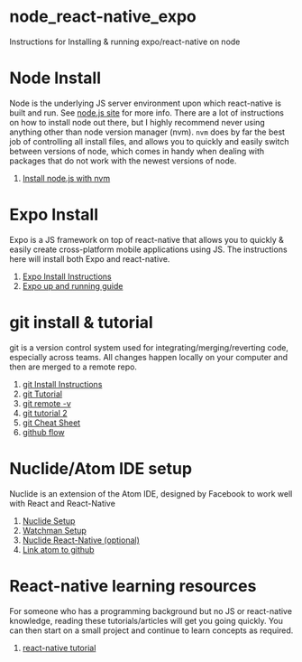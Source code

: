 # node_react-native_expo
Instructions for Installing &amp; running expo/react-native on node

<H1>Node Install</H1>
  <p>
  Node is the underlying JS server environment upon which react-native is built and run.  See <a href="https://nodejs.org/en/">node.js site</a> for more info. There are a lot of instructions on how to install node out there, but I highly recommend never using anything other than node version manager (nvm).  <code>nvm</code> does by far the best job of controlling all install files, and allows you to quickly and easily switch between versions of node, which comes in handy when dealing with packages that do not work with the newest versions of node.
  </p>
  <p>
    <ol>
      <li><a href="https://www.sitepoint.com/quick-tip-multiple-versions-node-nvm/">Install node.js with nvm</a></li>
    </ol>
    
 <h1>Expo Install</h1>
  <p>
    Expo is a JS framework on top of react-native that allows you to quickly & easily create cross-platform mobile applications using JS.  The instructions here will install both Expo and react-native.
  </p>
  <ol>
    <li><a href="https://expo.io/learn">Expo Install Instructions</a></li>
    <li><a href="https://docs.expo.io/versions/latest/guides/up-and-running.html">Expo up and running guide</a></li>
  </ol>
    
 <h1>git install & tutorial</h1>
 <p>
  git is a version control system used for integrating/merging/reverting code, especially across teams.  All changes happen locally on your computer and then are merged to a remote repo.
 </p>
 <ol>
   <li><a href="https://gist.github.com/derhuerst/1b15ff4652a867391f03#file-linux-md">git Install Instructions</a></li>      
   <li><a href="https://product.hubspot.com/blog/git-and-github-tutorial-for-beginners">git Tutorial</a></li>
   <li><a href="https://git-scm.com/book/en/v2/Git-Basics-Working-with-Remotes">git remote -v</li>
   <li><a href="https://github.com/cubeton/git101/blob/master/TurtorialInfo/Tutorial.md">git tutorial 2</a></li>
   <li><a href="https://education.github.com/git-cheat-sheet-education.pdf">git Cheat Sheet</a></li>
   <li><a href="https://guides.github.com/introduction/flow/">github flow</a></li>
 </ol>
 
 <h1>Nuclide/Atom IDE setup</h1>
 <p>Nuclide is an extension of the Atom IDE, designed by Facebook to work well with React and React-Native</p>
  
  <ol>
    <li><a href="https://nuclide.io/docs/editor/setup/#linux">Nuclide Setup</a></li>
    <li><a href="https://askubuntu.com/questions/1040612/how-to-install-watchman-on-ubuntu-18-04-for-react-native-error-in-make-command">Watchman Setup</a></li>
    <li><a href="https://nuclide.io/docs/platforms/react-native/#features">Nuclide React-Native (optional)</a></li>
    <li><a href="https://github.atom.io/auth/github_package/token">Link atom to github</a></li>
  </ol>
  
  <h1>React-native learning resources</h1>
    <p>
      For someone who has a programming background but no JS or react-native knowledge, reading these tutorials/articles will get you going quickly.  You can then start on a small project and continue to learn concepts as required.
    </p>    
    <ol>     
      <li><a href="https://www.raywenderlich.com/485-react-native-tutorial-building-ios-apps-with-javascript">react-native tutorial</a></li>
    </ol>
